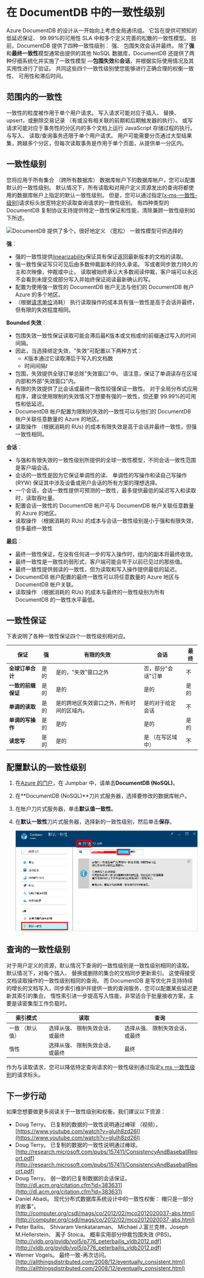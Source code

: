 <properties
    pageTitle="在 DocumentDB 中的一致性级别 |Microsoft Azure"
    description="DocumentDB 有四个的一致性级别，以帮助平衡最终一致性、 可用性和滞后时间的利弊。"
    keywords="最终一致性，documentdb，azure，Microsoft azure"
    services="documentdb"
    authors="syamkmsft"
    manager="jhubbard"
    editor="cgronlun"
    documentationCenter=""/>

<tags
    ms.service="documentdb"
    ms.workload="data-services"
    ms.tgt_pltfrm="na"
    ms.devlang="na"
    ms.topic="article"
    ms.date="08/24/2016"
    ms.author="syamk"/>

# <a name="consistency-levels-in-documentdb"></a>在 DocumentDB 中的一致性级别

Azure DocumentDB 的设计从一开始向上考虑全局通讯组。 它旨在提供可预知的低延迟保证、 99.99%的可用性 SLA 中和多个定义完善的松散的一致性模型。 目前，DocumentDB 提供了四种一致性级别︰ 强、 包围失效会话并最终。 除了**强**和**最终一致性**模型通常由提供的其他 NoSQL 数据库，DocumentDB 还提供了两种仔细系统化并实施了一致性模型 —**包围失效**和**会话**，并根据实际使用情况及其实用性进行了验证。 共同这些四个一致性级别使您能够进行正确合理的权衡一致性、 可用性和滞后时间。 

## <a name="scope-of-consistency"></a>范围内的一致性

一致性的粒度被作用于单个用户请求。 写入请求可能对应于插入、 替换、 upsert，或删除交易记录 （有或没有相关联的前期和后期触发器的执行）。 或写请求可能对应于事务性的分区内的多个文档上运行 JavaScript 存储过程的执行。 与写入、 读取/查询事务还限于单个用户请求。 用户可能需要分页通过大型结果集，跨越多个分区，但每次读取事务是作用于单个页面，从提供单一分区内。

## <a name="consistency-levels"></a>一致性级别

您将应用于所有集合 （跨所有数据库） 数据库帐户下的数据库帐户，您可以配置默认的一致性级别。 默认情况下，所有读取和对用户定义资源发出的查询将都使用的数据库帐户上指定的默认一致性级别。 但是，您可以通过指定[[x-ms-一致性-级别]](https://msdn.microsoft.com/library/azure/mt632096.aspx)请求标头放宽特定的读取查询请求的一致性级别。 有四种类型的 DocumentDB 复制协议支持提供特定一致性保证和性能，清除兼顾一致性级别如下所述。

![DocumentDB 提供了多个，很好地定义 （宽松） 一致性模型可供选择的][1]

**强**︰ 

- 强的一致性提供[linearizability](https://aphyr.com/posts/313-strong-consistency-models)保证具有保证返回最新版本的文档的读取。 
- 强一致性保证写只可见后由多数仲裁副本的持久承诺。 写或者同步致力持久的主和次映像，仲裁或中止。 读取被始终承认大多数阅读仲裁，客户端可以永远不会看到未提交或部分写入并始终保证阅读最新确认的写。 
- 配置为使用强一致性的 DocumentDB 帐户无法与他们的 DocumentDB 帐户 Azure 的多个地区。 
- （根据[请求单位](documentdb-request-units.md)消耗） 执行读取操作的成本具有强一致性是高于会话并最终，但有限的失效程度相同。
 

**Bounded 失效**︰ 

- 包围失效一致性保证读取可能会滞后最*K*版本或文档或*t*的前缀通过写入的时间间隔。 
- 因此，当选择绑定失效，"失效"可配置以下两种方式︰ 
    - *K*版本通过它读取滞后于写入的文档数
    - 时间间隔*t* 
- 包围，失效提供全球订单总除"失效窗口"中。 请注意，保证了单调读存在区域内部和外部"失效窗口"内。 
- 有限的失效提供了比会话或最终一致性较强保证一致性。 对于全局分布式应用程序，建议使用限制的失效情况下想要有强的一致性，但还要 99.99%的可用性和低延迟。 
- DocumentDB 帐户配置为限制的失效的一致性可以与他们的 DocumentDB 帐户关联任意数量的 Azure 的地区。 
- 读取操作 （根据消耗的 RUs) 的成本有限失效是高于会话并最终一致性，但强一致性相同。

**会话**︰ 

- 与强和有限失效的一致性级别所提供的全球一致性模型，不同会话一致性范围是客户端会话。 
- 会话的一致性是因为它保证单调性的读、 单调性的写操作和读自己写操作 (RYW) 保证其中涉及设备或用户会话的所有方案的理想选择。 
- 一个会话，会话一致性提供可预测的一致性，最多提供最低的延迟写入和读取时，读取吞吐量。 
- 配置会话一致性的 DocumentDB 帐户可与 DocumentDB 帐户关联任意数量的 Azure 的地区。 
- 读取操作 （根据消耗的 RUs) 的成本与会话一致性级别是小于强和有限失效，但多最终一致性
 

**最后**︰ 

- 最终一致性保证，在没有任何进一步的写入操作时，组内的副本将最终收敛。 
- 最终一致性是一致性的弱形式，客户端可能会早于以前已见过的那些值。
- 最终一致性提供弱读的一致性，但为读取和写入操作提供最低的延迟。
- DocumentDB 帐户配置的最终一致性可以将任意数量的 Azure 地区与 DocumentDB 帐户关联。 
- 读取操作 （根据消耗的 RUs) 的成本与最终的一致性级别为所有 DocumentDB 的一致性水平最低。


## <a name="consistency-guarantees"></a>一致性保证

下表说明了各种一致性保证四个一致性级别相对应。

| 保证                                                         |    强                                       |    有限的失效                                                                           |    会话                                       |    最终                                 |
|----------------------------------------------------------|-------------------------------------------------|------------------------------------------------------------------------------------------------|--------------------------------------------------|--------------------------------------------------|
|    **全球订单合计**                                |    是的                                          |    是的，"失效"窗口之外                                                      |    否，部分"会话"订单                   |    不                                            |
|    **一致的前缀保证**                       |    是的                                          |    是的                                                                                         |    是的                                           |    是的                                           |
|    **单调的读取**                                   |    是的                                          |    是的跨地区失效窗口之外，所有时间的区域内。     |    是的对于给定会话                    |    不                                            |
|    **单调的写操作**                                  |    是的                                          |    是的                                                                                         |    是的                                           |    是的                                           |
|    **读您写**                                  |    是的                                          |    是的                                                                                         |    是 （在写区域中）                      |    不                                            |


## <a name="configuring-the-default-consistency-level"></a>配置默认的一致性级别

1.  在[Azure 的门户](https://portal.azure.com/)，在 Jumpbar 中，请单击**DocumentDB (NoSQL)**。

2. 在**DocumentDB (NoSQL)**刀片式服务器，选择要修改的数据库帐户。

3. 在帐户刀片式服务器，单击**默认值一致性**。


4. 在**默认一致性**刀片式服务器，选择新的一致性级别，然后单击**保存**。

    ![屏幕抓图突出显示设置图标以及默认一致性条目](./media/documentdb-consistency-levels/database-consistency-level-1.png)

## <a name="consistency-levels-for-queries"></a>查询的一致性级别

对于用户定义的资源，默认情况下查询的一致性级别是一致性级别相同的读取。 默认情况下，对每个插入、 替换或删除的集合的文档同步更新索引。 这使得接受文档读取操作的一致性级别相同的查询。 而 DocumentDB 是写优化并支持持续的增长的文档写入，同步索引维护并提供一致的查询服务，您可以配置某些延迟更新其索引的集合。 惰性索引进一步提高写入性能，非常适合于批量接收方案，主要是读密集型工作负载时。  

索引模式|  读取|  查询  
-------------|-------|---------
一致 （默认值）|   选择从强、 限制失效会话，或最终|    选择从强、 限制失效会话，或最终|
惰性|   选择从强、 限制失效会话，或最终|    最终  

作为与读取请求，您可以降低特定查询请求的一致性级别通过指定[x ms 一致性级别](https://msdn.microsoft.com/library/azure/mt632096.aspx)的请求标头。

## <a name="next-steps"></a>下一步行动

如果您想要做更多阅读关于一致性级别和权衡，我们建议以下资源︰

-   Doug Terry。 已复制的数据的一致性说明通过棒球 （视频）。   
[https://www.youtube.com/watch?v=gluIh8zd26I](https://www.youtube.com/watch?v=gluIh8zd26I)
-   Doug Terry。 已复制的数据的一致性说明通过棒球。   
[http://research.microsoft.com/pubs/157411/ConsistencyAndBaseballReport.pdf](http://research.microsoft.com/pubs/157411/ConsistencyAndBaseballReport.pdf)
-   Doug Terry。 弱一致的已复制数据的会话保证。   
[http://dl.acm.org/citation.cfm?id=383631](http://dl.acm.org/citation.cfm?id=383631)
-   Daniel Abadi。 现代分布式数据库系统设计中的一致性权衡︰ 帽只是一部分的故事"。   
[http://computer.org/csdl/mags/co/2012/02/mco2012020037-abs.html](http://computer.org/csdl/mags/co/2012/02/mco2012020037-abs.html)
-   Peter Bailis、 Shivaram Venkataraman、 Michael J.富兰克林，Joseph M.Hellerstein、 离子 Stoica。 概率实用部分仲裁包围失效 (PBS)。   
[http://vldb.org/pvldb/vol5/p776_peterbailis_vldb2012.pdf](http://vldb.org/pvldb/vol5/p776_peterbailis_vldb2012.pdf)
-   Werner Vogels。 最终一致-再次访问。    
[http://allthingsdistributed.com/2008/12/eventually_consistent.html](http://allthingsdistributed.com/2008/12/eventually_consistent.html)


[1]: ./media/documentdb-consistency-levels/consistency-tradeoffs.png
